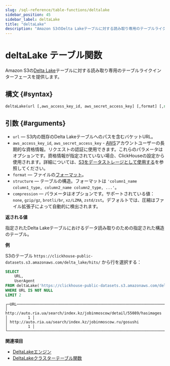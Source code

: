 ```yaml
---
slug: /sql-reference/table-functions/deltalake
sidebar_position: 45
sidebar_label: deltaLake
title: "deltaLake"
description: "Amazon S3のDelta Lakeテーブルに対する読み取り専用のテーブルライクインターフェースを提供します。"
---
```



# deltaLake テーブル関数

Amazon S3の[Delta Lake](https://github.com/delta-io/delta)テーブルに対する読み取り専用のテーブルライクインターフェースを提供します。

## 構文 {#syntax}

``` sql
deltaLake(url [,aws_access_key_id, aws_secret_access_key] [,format] [,structure] [,compression])
```

## 引数 {#arguments}

- `url` — S3内の既存のDelta Lakeテーブルへのパスを含むバケットURL。
- `aws_access_key_id`, `aws_secret_access_key` - [AWS](https://aws.amazon.com/)アカウントユーザーの長期的な資格情報。リクエストの認証に使用できます。これらのパラメータはオプションです。資格情報が指定されていない場合、ClickHouseの設定から使用されます。詳細については、[S3をデータストレージとして使用する](engines/table-engines/mergetree-family/mergetree.md/#table_engine-mergetree-s3)を参照してください。
- `format` — ファイルの[フォーマット](interfaces/formats.md/#formats)。
- `structure` — テーブルの構造。フォーマットは `'column1_name column1_type, column2_name column2_type, ...'`。
- `compression` — パラメータはオプションです。サポートされている値：`none`, `gzip/gz`, `brotli/br`, `xz/LZMA`, `zstd/zst`。デフォルトでは、圧縮はファイル拡張子によって自動的に検出されます。

**返される値**

指定されたDelta Lakeテーブルにおけるデータ読み取りのための指定された構造のテーブル。

**例**

S3のテーブル `https://clickhouse-public-datasets.s3.amazonaws.com/delta_lake/hits/` から行を選択する：

``` sql
SELECT
    URL,
    UserAgent
FROM deltaLake('https://clickhouse-public-datasets.s3.amazonaws.com/delta_lake/hits/')
WHERE URL IS NOT NULL
LIMIT 2
```

``` response
┌─URL───────────────────────────────────────────────────────────────────┬─UserAgent─┐
│ http://auto.ria.ua/search/index.kz/jobinmoscow/detail/55089/hasimages │         1 │
│ http://auto.ria.ua/search/index.kz/jobinmoscow.ru/gosushi             │         1 │
└───────────────────────────────────────────────────────────────────────┴───────────┘
```

**関連項目**

- [DeltaLakeエンジン](engines/table-engines/integrations/deltalake.md)
- [DeltaLakeクラスターテーブル関数](sql-reference/table-functions/deltalakeCluster.md)
